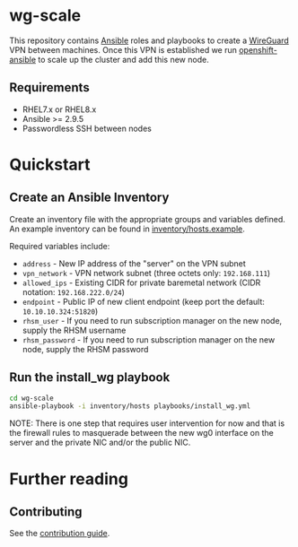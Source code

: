 # wg-scale 

This repository contains [Ansible](https://www.ansible.com/) roles and
playbooks to create a [WireGuard](https://www.wireguard.com/) VPN between machines.
Once this VPN is established we run [openshift-ansible](https://github.com/openshift/openshift-ansible) to
scale up the cluster and add this new node.

## Requirements

- RHEL7.x or RHEL8.x
- Ansible >= 2.9.5
- Passwordless SSH between nodes

# Quickstart

## Create an Ansible Inventory

Create an inventory file with the appropriate groups and variables defined.
An example inventory can be found in [inventory/hosts.example](inventory/hosts.example).

Required variables include:

- `address` - New IP address of the "server" on the VPN subnet
- `vpn_network` - VPN network subnet (three octets only: `192.168.111`)
- `allowed_ips` - Existing CIDR for private baremetal network (CIDR notation: `192.168.222.0/24`)
- `endpoint` - Public IP of new client endpoint (keep port the default: `10.10.10.324:51820`)
- `rhsm_user` - If you need to run subscription manager on the new node, supply the RHSM username
- `rhsm_password` - If you need to run subscription manager on the new node, supply the RHSM password

## Run the install_wg playbook

```bash
cd wg-scale
ansible-playbook -i inventory/hosts playbooks/install_wg.yml
```

NOTE: There is one step that requires user intervention for now and that is the firewall rules
to masquerade between the new wg0 interface on the server and the private NIC and/or the public NIC.

# Further reading

## Contributing

See the [contribution guide](CONTRIBUTING.md).

